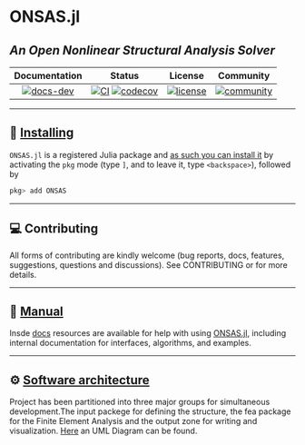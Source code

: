 # ONSAS.jl
## *An Open Nonlinear Structural Analysis Solver*

| **Documentation** |**Status** |**License** |  **Community** |
|:-----------------:|:----------------------------:|:-----------:| :-----------:|
| [![docs-dev][dev-img]][dev-url] | [![CI][ci-img]][ci-url] [![codecov][cov-img]][cov-url] |  [![license][lic-img]][lic-url] | [![community][com-img]][com-url] |


[dev-img]: https://img.shields.io/badge/docs-stable-blue.svg
[dev-url]: https://ONSAS.github.io/ONSAS.jl/stable/
[ci-img]: https://github.com/ONSAS/ONSAS.jl/actions/workflows/CI.yml/badge.svg?branch=main
[ci-url]: https://github.com/ONSAS/ONSAS.jl/actions/workflows/CI.yml?query=branch%3Amain
[cov-img]: https://codecov.io/gh/ONSAS/ONSAS.jl/branch/main/graph/badge.svg
[cov-url]: https://codecov.io/gh/ONSAS/ONSAS.jl
[doi-img]: https://zenodo.org/badge/170120732.svg
[doi-url]: https://zenodo.org/badge/latestdoi/
[lic-img]: https://img.shields.io/github/license/mashape/apistatus.svg?maxAge=2592000
[lic-url]: https://github.com/mvanzulli/ONSAS.jl/blob/main/LICENSE
[com-url]: https://app.slack.com/client/T04QWNG5T2Q/C04R6TMDV0R
[com-img]: https://user-images.githubusercontent.com/1389908/31940975-06afbd5a-b8b8-11e7-84a3-c9f6d6307f94.png


---
## 💾 [Installing](https://julialang.github.io/Pkg.jl/v1/managing-packages/)

`ONSAS.jl` is a registered Julia package and [as such you can install it](https://julialang.github.io/Pkg.jl/v1/managing-packages/) by activating the `pkg` mode (type `]`, and to leave it, type `<backspace>`),
followed by

```julia
pkg> add ONSAS
```

---
## 💻 Contributing
All forms of contributing are kindly welcome (bug reports, docs, features, suggestions, questions and discussions). See CONTRIBUTING or  for more details.

---
## 📓 [Manual](http://onsas.github.io/ONSAS.jl/dev/)
Insde [docs](http://onsas.github.io/ONSAS.jl/dev/) resources are available for help with using [ONSAS.jl](https://github.com/ONSAS/ONSAS.jl), including internal documentation for interfaces, algorithms, and examples. 

---
## ⚙️ [Software architecture](http://juliareach.github.io/ONSAS.jl/dev/)
Project has been partitioned into three major groups for simultaneous development.The input packege for defining the structure, the fea package for the Finite Element Analysis and the output zone for writing and visualization. [Here](https://github.com/ONSAS/ONSAS.jl/blob/main/UML.drawio) an  UML Diagram can be found.


